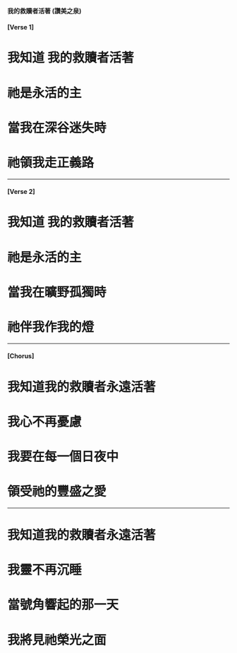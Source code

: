 #### 我的救贖者活著 (讚美之泉)
#### [Verse 1]
# 我知道 我的救贖者活著 
# 祂是永活的主 
# 當我在深谷迷失時 
# 祂領我走正義路 

---

#### [Verse 2]
# 我知道 我的救贖者活著 
# 祂是永活的主 
# 當我在曠野孤獨時 
# 祂伴我作我的燈 

--- 

#### [Chorus]
# 我知道我的救贖者永遠活著 
# 我心不再憂慮 
# 我要在每一個日夜中 
# 領受祂的豐盛之愛 

---

# 我知道我的救贖者永遠活著 
# 我靈不再沉睡 
# 當號角響起的那一天 
# 我將見祂榮光之面
